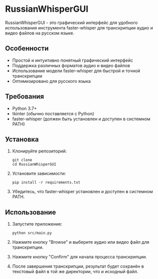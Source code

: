 # RussianWhisperGUI

RussianWhisperGUI - это графический интерфейс для удобного использования инструмента faster-whisper для транскрипции
аудио и видео файлов на русском языке.

## Особенности

- Простой и интуитивно понятный графический интерфейс
- Поддержка различных форматов аудио и видео файлов
- Использование модели faster-whisper для быстрой и точной транскрипции
- Оптимизировано для русского языка

## Требования

- Python 3.7+
- tkinter (обычно поставляется с Python)
- faster-whisper (должен быть установлен и доступен в системном PATH)

## Установка

1. Клонируйте репозиторий:
   ```
   git clone
   cd RussianWhisperGUI
   ```

2. Установите зависимости:
   ```
   pip install -r requirements.txt
   ```

3. Убедитесь, что faster-whisper установлен и доступен в системном PATH.

## Использование

1. Запустите приложение:
   ```
   python src/main.py
   ```

2. Нажмите кнопку "Browse" и выберите аудио или видео файл для транскрипции.

3. Нажмите кнопку "Confirm" для начала процесса транскрипции.

4. После завершения транскрипции, результат будет сохранён в текстовый файл в той же директории, что и исходный файл.

